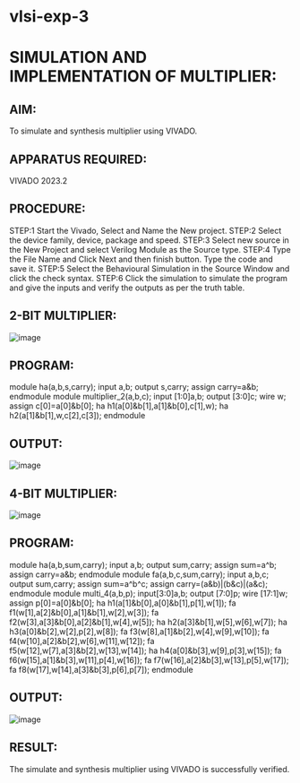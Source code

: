 # vlsi-exp-3

# SIMULATION AND IMPLEMENTATION OF MULTIPLIER:

## AIM:

 To simulate and synthesis multiplier using VIVADO.

 ## APPARATUS REQUIRED:

 VIVADO 2023.2

## PROCEDURE:

STEP:1 Start the Vivado, Select and Name the New project.
STEP:2 Select the device family, device, package and speed.
STEP:3 Select new source in the New Project and select Verilog Module as the
Source type.
STEP:4 Type the File Name and Click Next and then finish button. Type the code
and save it.
STEP:5 Select the Behavioural Simulation in the Source Window and click the check
syntax.
STEP:6 Click the simulation to simulate the program and give the inputs and verify
the outputs as per the truth table.



## 2-BIT MULTIPLIER:

![image](https://github.com/Gokulnaath03/vlsi-exp-3/assets/167178811/ed593f34-809d-4ffa-962b-f035f52820ea)

## PROGRAM:

module ha(a,b,s,carry);
input a,b;
output s,carry;
assign carry=a&b;
endmodule
module multiplier_2(a,b,c);
input [1:0]a,b;
output [3:0]c;
wire w;
assign c[0]=a[0]&b[0];
ha h1(a[0]&b[1],a[1]&b[0],c[1],w);
ha h2(a[1]&b[1],w,c[2],c[3]);
endmodule

## OUTPUT:

![image](https://github.com/Gokulnaath03/vlsi-exp-3/assets/167178811/7c98dbcc-98fa-4f12-8569-cf1aea46406d)

## 4-BIT MULTIPLIER:

![image](https://github.com/Gokulnaath03/vlsi-exp-3/assets/167178811/a5a2d057-c3d6-475b-8c81-3e5fe30fa67c)


## PROGRAM:

module ha(a,b,sum,carry);
input a,b;
output sum,carry;
assign sum=a^b;
assign carry=a&b;
endmodule
module fa(a,b,c,sum,carry);
input a,b,c;
output sum,carry;
assign sum=a^b^c;
assign carry=(a&b)|(b&c)|(a&c);
endmodule
module multi_4(a,b,p);
input[3:0]a,b;
output [7:0]p;
wire [17:1]w;
assign p[0]=a[0]&b[0];
ha h1(a[1]&b[0],a[0]&b[1],p[1],w[1]);
fa f1(w[1],a[2]&b[0],a[1]&b[1],w[2],w[3]);
fa f2(w[3],a[3]&b[0],a[2]&b[1],w[4],w[5]);
ha h2(a[3]&b[1],w[5],w[6],w[7]);
ha h3(a[0]&b[2],w[2],p[2],w[8]);
fa f3(w[8],a[1]&b[2],w[4],w[9],w[10]);
fa f4(w[10],a[2]&b[2],w[6],w[11],w[12]);
fa f5(w[12],w[7],a[3]&b[2],w[13],w[14]);
ha h4(a[0]&b[3],w[9],p[3],w[15]);
fa f6(w[15],a[1]&b[3],w[11],p[4],w[16]);
fa f7(w[16],a[2]&b[3],w[13],p[5],w[17]);
fa f8(w[17],w[14],a[3]&b[3],p[6],p[7]);
endmodule


## OUTPUT:

![image](https://github.com/Gokulnaath03/vlsi-exp-3/assets/167178811/29696d5d-e8b8-4214-8c03-4930f9437233)

## RESULT:

The simulate and synthesis multiplier using VIVADO is successfully verified.
